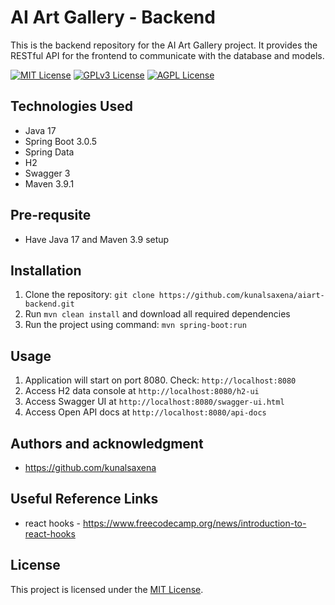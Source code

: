 # AI Art Gallery - Backend

This is the backend repository for the AI Art Gallery project. It provides the RESTful API for the frontend to communicate with the database and models.

[![MIT License](https://img.shields.io/badge/License-MIT-green.svg)](https://choosealicense.com/licenses/mit/)
[![GPLv3 License](https://img.shields.io/badge/License-GPL%20v3-yellow.svg)](https://opensource.org/licenses/)
[![AGPL License](https://img.shields.io/badge/license-AGPL-blue.svg)](http://www.gnu.org/licenses/agpl-3.0)

## Technologies Used

- Java 17
- Spring Boot 3.0.5
- Spring Data
- H2
- Swagger 3
- Maven 3.9.1

## Pre-requsite
- Have Java 17 and Maven 3.9 setup

## Installation

1. Clone the repository: `git clone https://github.com/kunalsaxena/aiart-backend.git`
2. Run `mvn clean install` and download all required dependencies
3. Run the project using command: `mvn spring-boot:run`

## Usage

1. Application will start on port 8080. Check: `http://localhost:8080`
2. Access H2 data console at `http://localhost:8080/h2-ui`
2. Access Swagger UI at `http://localhost:8080/swagger-ui.html`
2. Access Open API docs at `http://localhost:8080/api-docs`

<!-- ## API Endpoints

### Authentication

- `POST /auth/signup`: Create a new user account. Request body:

```json
{
  "username": "example_user",
  "password": "example_password"
}
```
## Support


## Roadmap


## Contribution Guideline 
 -->

## Authors and acknowledgment
* https://github.com/kunalsaxena

## Useful Reference Links
* react hooks - https://www.freecodecamp.org/news/introduction-to-react-hooks

## License
This project is licensed under the [MIT License](https://choosealicense.com/licenses/mit/).
